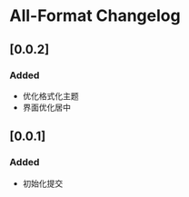 <!-- Keep a Changelog guide -> https://keepachangelog.com -->

# All-Format Changelog

## [0.0.2]
### Added
- 优化格式化主题
- 界面优化居中

## [0.0.1]
### Added
- 初始化提交
